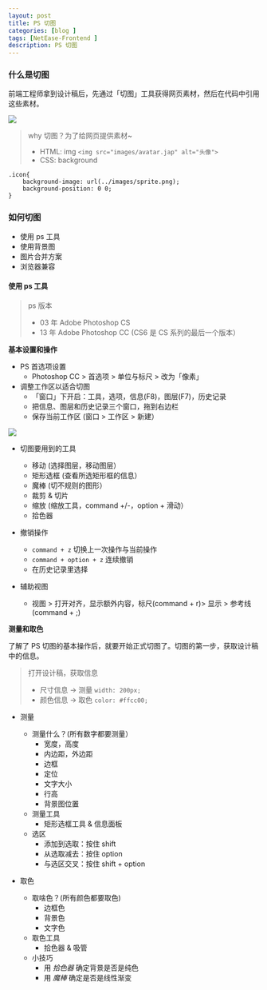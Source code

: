 ```yaml
---
layout: post
title: PS 切图
categories: [blog ]
tags: [NetEase-Frontend ]
description: PS 切图
---
```


### 什么是切图

前端工程师拿到设计稿后，先通过「切图」工具获得网页素材，然后在代码中引用这些素材。

![](http://o7v1v0rr4.bkt.clouddn.com/%E4%BB%80%E4%B9%88%E6%98%AF%E5%88%87%E5%9B%BE.png)

> why 切图？为了给网页提供素材~
>   
> * HTML: img ```<img src="images/avatar.jap" alt="头像">```
> * CSS: background
```
.icon{
    background-image: url(../images/sprite.png);
    background-position: 0 0;
}
```

### 如何切图

* 使用 ps 工具
* 使用背景图
* 图片合并方案
* 浏览器兼容

#### 使用 ps 工具

> ps 版本
> 
> * 03 年 Adobe Photoshop CS
> * 13 年 Adobe Photoshop CC (CS6 是 CS 系列的最后一个版本）

**基本设置和操作**

* PS 首选项设置
  - Photoshop CC > 首选项 > 单位与标尺 > 改为「像素」
* 调整工作区以适合切图
  - 「窗口」下开启：工具，选项，信息(F8)，图层(F7)，历史记录
  - 把信息、图层和历史记录三个窗口，拖到右边栏
  - 保存当前工作区 (窗口 > 工作区 > 新建）

 ![](http://o7v1v0rr4.bkt.clouddn.com/ps%20%E5%B7%A5%E4%BD%9C%E5%8C%BA.png)

* 切图要用到的工具
  - 移动 (选择图层，移动图层）
  - 矩形选框 (查看所选矩形框的信息）
  - 魔棒 (切不规则的图形）
  - 裁剪 & 切片
  - 缩放 (缩放工具，command +/-，option + 滑动）
  - 拾色器

* 撤销操作
  - ```command + z``` 切换上一次操作与当前操作
  - ```command + option + z``` 连续撤销
  - 在历史记录里选择

* 辅助视图
  - 视图 > 打开对齐，显示额外内容，标尺(command + r)> 显示 > 参考线(command + ;)

**测量和取色**

了解了 PS 切图的基本操作后，就要开始正式切图了。切图的第一步，获取设计稿中的信息。

> 打开设计稿，获取信息
> 
> * 尺寸信息 → 测量 ```width: 200px;```
> * 颜色信息 → 取色 ```color: #ffcc00;```

* 测量
  + 测量什么？(所有数字都要测量）
     - 宽度，高度
     - 内边距，外边距
     - 边框
     - 定位
     - 文字大小
     - 行高
     - 背景图位置
  + 测量工具
     - 矩形选框工具 & 信息面板
  + 选区
     - 添加到选取：按住 shift
     - 从选取减去：按住 option
     - 与选区交叉：按住 shift + option

* 取色
  + 取啥色？(所有颜色都要取色)
     - 边框色
     - 背景色
     - 文字色
  + 取色工具
     - 拾色器 & 吸管
  + 小技巧
     - 用 *拾色器* 确定背景是否是纯色
     - 用 *魔棒* 确定是否是线性渐变

